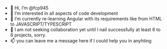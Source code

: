 - 👋 Hi, I’m @fcp945
- 👀 I’m interested in all aspects of code development
- 🌱 I’m currently re-learning Angular with its requirements like from HTML to JAVASCRIPT/TYPESCRIPT
- 💞️ I am not seeking collaboration yet until I nail successfully at least 6 to 8 projects, sorry. 
- 📫 you can leave me a message here if I could help you in anyhting


